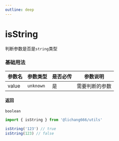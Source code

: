 ```yaml
---
outline: deep
---
```


# isString

判断参数是否是`string`类型

### 基础用法

| 参数名 | 参数类型  | 是否必传 | 参数说明       |
| ------ | --------- | -------- | -------------- |
| value  | `unknown` | 是       | 需要判断的参数 |

#### 返回

`boolean`

```ts
import { isString } from '@lichang666/utils'

isString('123') // true
isString(123) // false
```
